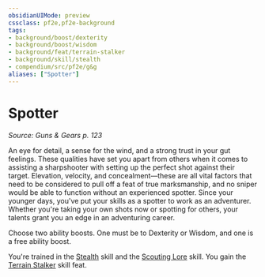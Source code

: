 ```yaml
---
obsidianUIMode: preview
cssclass: pf2e,pf2e-background
tags:
- background/boost/dexterity
- background/boost/wisdom
- background/feat/terrain-stalker
- background/skill/stealth
- compendium/src/pf2e/g&g
aliases: ["Spotter"]
---
```

# Spotter
*Source: Guns & Gears p. 123*  

An eye for detail, a sense for the wind, and a strong trust in your gut feelings. These qualities have set you apart from others when it comes to assisting a sharpshooter with setting up the perfect shot against their target. Elevation, velocity, and concealment—these are all vital factors that need to be considered to pull off a feat of true marksmanship, and no sniper would be able to function without an experienced spotter. Since your younger days, you've put your skills as a spotter to work as an adventurer. Whether you're taking your own shots now or spotting for others, your talents grant you an edge in an adventuring career.

Choose two ability boosts. One must be to Dexterity or Wisdom, and one is a free ability boost.

You're trained in the [Stealth](../../skills.md#Stealth) skill and the [Scouting Lore](../../skills.md#Lore) skill. You gain the [Terrain Stalker](../../feats/terrain-stalker.md) skill feat.